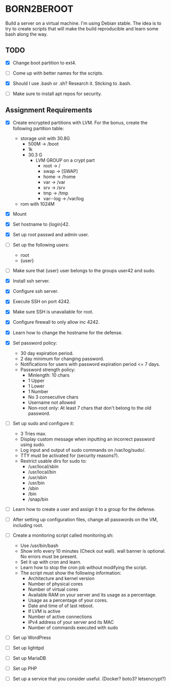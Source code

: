 # BORN2BEROOT

Build a server on a virtual machine. I'm using Debian stable. The idea is to try to create scripts that will make the build reproducible and learn some bash along the way.

## TODO

- [x] Change boot partition to ext4.
- [ ] Come up with better names for the scripts.
- [x] Should I use .bash or .sh? Research it. Sticking to .bash.
- [ ] Make sure to install apt repos for security.


## Assignment Requirements

- [x] Create encrypted partitions with LVM. For the bonus, create the following partition table:
    - storage unit with 30.8G 
        - 500M -> /boot
        - 1k
        - 30.3 G
            - LVM GROUP on a crypt part
                - root -> /
                - swap -> \[SWAP]
                - home -> /home
                - var -> /var
                - srv -> /srv
                - tmp -> /tmp
                - var--log -> /var/log
    - rom with 1024M
- [x] Mount 
- [x] Set hostname to {login}42.
- [x] Set up root passwd and admin user.
- [ ] Set up the following users:
    - root
    - {user}
- [ ] Make sure that {user} user belongs to the groups user42 and sudo.
- [x] Install ssh server.
- [x] Configure ssh server. 
- [x] Execute SSH on port 4242.
- [x] Make sure SSH is unavailable for root.
- [x] Configure firewall to only allow inc 4242.
- [x] Learn how to change the hostname for the defense.
- [x] Set password policy:
    - 30 day expiration period.
    - 2 day minimum for changing password.
    - Notifications for users with password expiration period <= 7 days.
    - Password strength policy:
        - Minlength: 10 chars
        - 1 Upper
        - 1 Lower
        - 1 Number
        - No 3 consecutive chars
        - Username not allowed
        - Non-root only: At least 7 chars that don't belong to the old password.
- [ ] Set up sudo and configure it:
    - 3 Tries max.
    - Display custom message when inputting an incorrect password using sudo.
    - Log input and output of sudo commands on /var/log/sudo/.
    - TTY must be activated for (security reasons?).
    - Restrict usable dirs for sudo to:
        - /usr/local/sbin
        - /usr/local/bin
        - /usr/sbin
        - /usr/bin
        - /sbin
        - /bin
        - /snap/bin
- [ ] Learn how to create a user and assign it to a group for the defense.
- [ ] After setting up configuration files, change all passwords on the VM, including root.
- [ ] Create a monitoring script called monitoring.sh:
    - Use /usr/bin/bash
    - Show info every 10 minutes (Check out wall). wall banner is optional.
      No errors must be present.
    - Set it up with cron and learn.
    - Learn how to stop the cron job without modifying the script.
    - The script must show the following information:
        - Architecture and kernel version
        - Number of physical cores
        - Number of virtual cores
        - Available RAM on your server and its usage as a percentage.
        - Usage as a percentage of your cores.
        - Date and time of of last reboot.
        - If LVM is active
        - Number of active connections
        - IPv4 address of your server and its MAC
        - Number of commands executed with sudo
- [ ] Set up WordPress
- [ ] Set up lighttpd
- [ ] Set up MariaDB
- [ ] Set up PHP
- [ ] Set up a service that you consider useful. (Docker? boto3? letsencrypt?)

